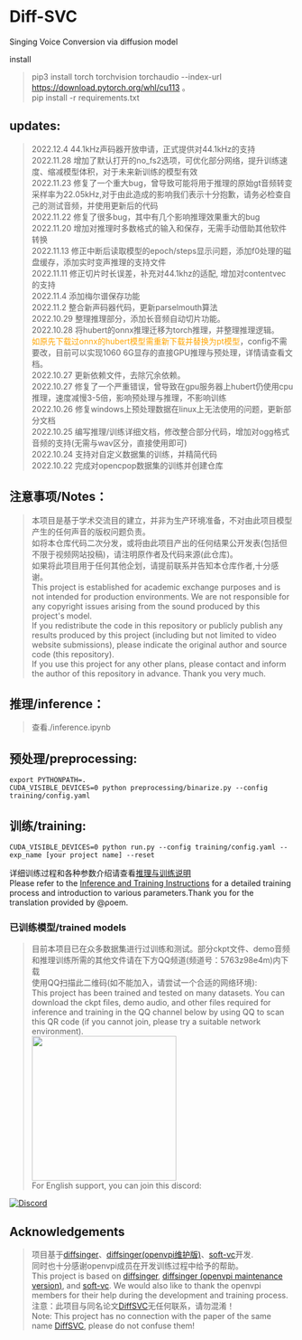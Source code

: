 # Diff-SVC
Singing Voice Conversion via diffusion model

install
>pip3 install torch torchvision torchaudio --index-url https://download.pytorch.org/whl/cu113 。\
pip install -r requirements.txt

## updates:
>2022.12.4 44.1kHz声码器开放申请，正式提供对44.1kHz的支持\
2022.11.28 增加了默认打开的no_fs2选项，可优化部分网络，提升训练速度、缩减模型体积，对于未来新训练的模型有效\
2022.11.23 修复了一个重大bug，曾导致可能将用于推理的原始gt音频转变采样率为22.05kHz,对于由此造成的影响我们表示十分抱歉，请务必检查自己的测试音频，并使用更新后的代码\
2022.11.22 修复了很多bug，其中有几个影响推理效果重大的bug\
2022.11.20 增加对推理时多数格式的输入和保存，无需手动借助其他软件转换\
2022.11.13 修正中断后读取模型的epoch/steps显示问题，添加f0处理的磁盘缓存，添加实时变声推理的支持文件\
2022.11.11 修正切片时长误差，补充对44.1khz的适配, 增加对contentvec的支持\
2022.11.4 添加梅尔谱保存功能\
2022.11.2 整合新声码器代码，更新parselmouth算法\
2022.10.29 整理推理部分，添加长音频自动切片功能。\
2022.10.28 将hubert的onnx推理迁移为torch推理，并整理推理逻辑。\
<font color=#FFA500>如原先下载过onnx的hubert模型需重新下载并替换为pt模型</font>，config不需要改，目前可以实现1060 6G显存的直接GPU推理与预处理，详情请查看文档。\
2022.10.27 更新依赖文件，去除冗余依赖。\
2022.10.27 修复了一个严重错误，曾导致在gpu服务器上hubert仍使用cpu推理，速度减慢3-5倍，影响预处理与推理，不影响训练\
2022.10.26 修复windows上预处理数据在linux上无法使用的问题，更新部分文档\
2022.10.25 编写推理/训练详细文档，修改整合部分代码，增加对ogg格式音频的支持(无需与wav区分，直接使用即可)\
2022.10.24 支持对自定义数据集的训练，并精简代码\
2022.10.22 完成对opencpop数据集的训练并创建仓库

## 注意事项/Notes：
>本项目是基于学术交流目的建立，并非为生产环境准备，不对由此项目模型产生的任何声音的版权问题负责。\
如将本仓库代码二次分发，或将由此项目产出的任何结果公开发表(包括但不限于视频网站投稿)，请注明原作者及代码来源(此仓库)。\
如果将此项目用于任何其他企划，请提前联系并告知本仓库作者,十分感谢。\
>This project is established for academic exchange purposes and is not intended for production environments. We are not responsible for any copyright issues arising from the sound produced by this project's model. \
If you redistribute the code in this repository or publicly publish any results produced by this project (including but not limited to video website submissions), please indicate the original author and source code (this repository). \
If you use this project for any other plans, please contact and inform the author of this repository in advance. Thank you very much.

## 推理/inference：

>查看./inference.ipynb


## 预处理/preprocessing:
```
export PYTHONPATH=.
CUDA_VISIBLE_DEVICES=0 python preprocessing/binarize.py --config training/config.yaml
```
## 训练/training:
```
CUDA_VISIBLE_DEVICES=0 python run.py --config training/config.yaml --exp_name [your project name] --reset 
```
详细训练过程和各种参数介绍请查看[推理与训练说明](./doc/train_and_inference.markdown)\
Please refer to the [Inference and Training Instructions](./doc/training_and_inference_EN.markdown) for a detailed training process and introduction to various parameters.Thank you for the translation provided by @ρoem.
### 已训练模型/trained models
>目前本项目已在众多数据集进行过训练和测试。部分ckpt文件、demo音频和推理训练所需的其他文件请在下方QQ频道(频道号：5763z98e4m)内下载\
使用QQ扫描此二维码(如不能加入，请尝试一个合适的网络环境):\
This project has been trained and tested on many datasets. You can download the ckpt files, demo audio, and other files required for inference and training in the QQ channel below by using QQ to scan this QR code (if you cannot join, please try a suitable network environment).\
<img src="./ckpt.png" width=256/>\
For English support, you can join this discord: 

[![Discord](https://img.shields.io/discord/1044927142900809739?color=%23738ADB&label=Discord&style=for-the-badge)](https://discord.gg/jvA5c2xzSE)

## Acknowledgements
>项目基于[diffsinger](https://github.com/MoonInTheRiver/DiffSinger)、[diffsinger(openvpi维护版)](https://github.com/openvpi/DiffSinger)、[soft-vc](https://github.com/bshall/soft-vc)开发.\
同时也十分感谢openvpi成员在开发训练过程中给予的帮助。\
This project is based on [diffsinger](https://github.com/MoonInTheRiver/DiffSinger), [diffsinger (openvpi maintenance version)](https://github.com/openvpi/DiffSinger), and [soft-vc](https://github.com/bshall/soft-vc). We would also like to thank the openvpi members for their help during the development and training process. \
>注意：此项目与同名论文[DiffSVC](https://arxiv.org/abs/2105.13871)无任何联系，请勿混淆！\
Note: This project has no connection with the paper of the same name [DiffSVC](https://arxiv.org/abs/2105.13871), please do not confuse them!
